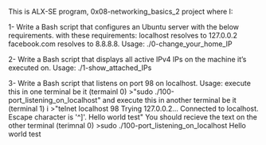 This is ALX-SE program, 0x08-networking_basics_2 project where I:

1- Write a Bash script that configures an Ubuntu server with the below requirements.
   with these requirements:
	localhost resolves to 127.0.0.2
	facebook.com resolves to 8.8.8.8.
	Usage: ./0-change_your_home_IP

2- Write a Bash script that displays all active IPv4 IPs on the machine it’s executed on.
	Usage: ./1-show_attached_IPs

3- Write a Bash script that listens on port 98 on localhost.
	Usage: 
		execute this in one terminal be it (termainl 0)
		>"sudo ./100-port_listening_on_localhost"
		and execute this in another terminal be it (terminal 1) i
		>"telnet localhost 98
		 Trying 127.0.0.2...
		 Connected to localhost.
		 Escape character is '^]'.
		 Hello world
		 test"
		You should recieve the text on the other terminal (terimnal 0)
		>sudo ./100-port_listening_on_localhost
		 Hello world
		 test

